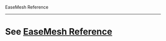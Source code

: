 EaseMesh Reference

---

# See [EaseMesh Reference](https://github.com/megaease/easemesh-api/blob/master/v1alpha1/meshmodel.md#easemesh.v1alpha1.Service)